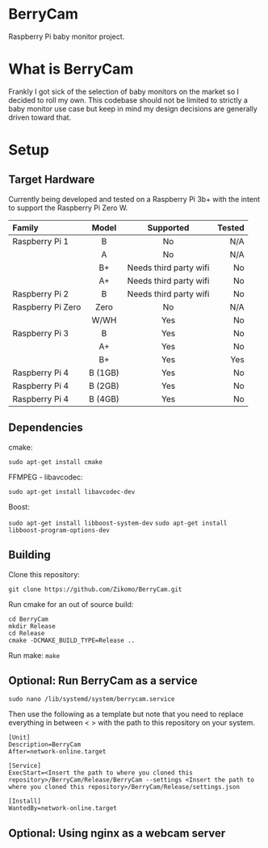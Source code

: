 # BerryCam
Raspberry Pi baby monitor project. 

# What is BerryCam
Frankly I got sick of the selection of baby monitors on the market so I decided to roll my own. This codebase should 
not be limited to strictly a baby monitor use case but keep in mind my design decisions are generally driven toward 
that. 

# Setup
## Target Hardware
Currently being developed and tested on a Raspberry Pi 3b+ with the intent to support the Raspberry Pi Zero W.

|Family|Model|Supported|Tested
|:---|:---:|:---:|---:|
| Raspberry Pi 1  | B   | No | N/A
|   | A   | No | N/A |
|   | B+  | Needs third party wifi | No
|   | A+  | Needs third party wifi | No
| Raspberry Pi 2 | B | Needs third party wifi | No 
| Raspberry Pi Zero  | Zero | No | N/A
|   | W/WH | Yes | No
| Raspberry Pi 3 | B | Yes | No 
|   | A+ | Yes | No
|   | B+ | Yes | Yes
| Raspberry Pi 4 | B (1GB) | Yes | No
| Raspberry Pi 4 | B (2GB) | Yes | No
| Raspberry Pi 4 | B (4GB) | Yes | No
 
## Dependencies
cmake:

`sudo apt-get install cmake`

FFMPEG - libavcodec:

`sudo apt-get install libavcodec-dev`

Boost: 

`sudo apt-get install libboost-system-dev`
`sudo apt-get install libboost-program-options-dev`


## Building
Clone this repository:

`git clone https://github.com/Zikomo/BerryCam.git`
 
Run cmake for an out of source build:
```
cd BerryCam
mkdir Release
cd Release
cmake -DCMAKE_BUILD_TYPE=Release ..
```
Run make:
`make`

## Optional: Run BerryCam as a service
`sudo nano /lib/systemd/system/berrycam.service`

Then use the following as a template but note that you need to replace everything in between < > with the path to this
repository on your system.

```
[Unit]
Description=BerryCam
After=network-online.target

[Service]
ExecStart=<Insert the path to where you cloned this repository>/BerryCam/Release/BerryCam --settings <Insert the path to where you cloned this repository>/BerryCam/Release/settings.json

[Install]
WantedBy=network-online.target
```

## Optional: Using nginx as a webcam server






